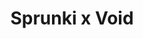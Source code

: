 ---
slug: sprunki-x-void
title: Sprunki x Void
description: "Sprunki x Void is an exciting online game. Play for free directly in your browser!"
icon: /images/popular_mods/Sprunki x Void.png
url: https://wowtbc.net/sprunkin/sprunki-void/index.html
previewImage: /images/popular_mods/Sprunki x Void.png
type: popular mods

# SEO配置
seo:
  title: "Sprunki x Void - Play Free Online Game | Fun Browser Games"
  description: "Sprunki x Void - Play this fun online game for free in your browser. No download required!"
  ogImage: "/images/popular_mods/Sprunki x Void.png"
  keywords: "sprunki-x-void, online game, browser game, free game, popular mods game, play online"

videoUrls:
  - https://www.youtube.com/embed/example1
  - https://www.youtube.com/embed/example2

whyPlay:
  title: "Why Play Sprunki x Void?"
  items:
    - "Immersive Gameplay: Sprunki x Void offers an engaging and immersive gaming experience that will keep you entertained for hours"
    - "Challenging Levels: Test your skills with increasingly difficult challenges and obstacles"
    - "Beautiful Graphics: Enjoy stunning visuals and smooth animations that bring the game world to life"
    - "Regular Updates: New content and features are added regularly to keep the game fresh and exciting"
    - "Free to Play: Experience all the fun without spending a penny"
    - "Community Features: Connect with other players, share strategies, and compete for high scores"
    - "Cross-Platform: Play on any device with a web browser, no downloads required"

features:
  title: "Key Features of Sprunki x Void"
  image: "/images/popular_mods/Sprunki x Void.png"
  items:
    - "Intuitive Controls: Easy to learn controls make Sprunki x Void accessible for players of all skill levels"
    - "Multiple Game Modes: Enjoy various gameplay options that provide different challenges and experiences"
    - "Character Customization: Personalize your gaming experience with unique characters and items"
    - "Achievement System: Complete special tasks to earn rewards and recognition"
    - "Leaderboards: Compete with players worldwide and see who can achieve the highest scores"

characteristics:
  title: "Game Characteristics"
  image: "/images/popular_mods/Sprunki x Void.png"
  items:
    - "Genre: Popular mods game with elements of strategy and skill"
    - "Difficulty: Suitable for both casual gamers and those seeking a challenge"
    - "Play Time: Quick sessions or extended gameplay, depending on your preference"
    - "Art Style: Vibrant and engaging visuals that enhance the gaming experience"
    - "Sound Design: Immersive audio that complements the gameplay perfectly"

info: "Sprunki x Void is an exciting online game that offers players a unique and engaging gaming experience. With its intuitive controls, stunning visuals, and challenging gameplay, Sprunki x Void provides hours of entertainment for players of all ages and skill levels. Whether you're looking for a quick gaming session during a break or an extended play session, Sprunki x Void delivers an immersive experience that will keep you coming back for more. The game features multiple levels of increasing difficulty, ensuring that players are constantly challenged as they progress. With regular updates adding new content and features, Sprunki x Void remains fresh and exciting, providing endless entertainment options for its growing community of players."

howToPlayIntro: "Welcome to Sprunki x Void! This guide will walk you through the basics and help you master the game. Whether you're a beginner or looking to improve your skills, these tips and instructions will enhance your gaming experience."

howToPlaySteps:
  - title: "Getting Started"
    description: "Begin your Sprunki x Void adventure by familiarizing yourself with the controls. Use your keyboard or mouse to navigate through the game interface. The tutorial will guide you through the basic mechanics and help you understand the objectives."
  - title: "Understanding the Objectives"
    description: "In Sprunki x Void, your main goal is to progress through levels by completing specific objectives. Each level presents unique challenges that require different strategies and approaches."
  - title: "Mastering the Controls"
    description: "Practice using the controls to improve your precision and reaction time. Sprunki x Void requires quick reflexes and strategic thinking to overcome obstacles and defeat opponents."
  - title: "Utilizing Power-ups"
    description: "Collect power-ups throughout the game to enhance your abilities and overcome difficult challenges. Each power-up offers unique advantages that can be crucial for success."
  - title: "Developing Strategies"
    description: "As you progress in Sprunki x Void, develop effective strategies for different scenarios. Analyze patterns, anticipate challenges, and adapt your approach to maximize your performance."

faq:
  title: "Frequently Asked Questions about Sprunki x Void"
  items:
    - question: "Is Sprunki x Void free to play?"
      answer: "Yes, Sprunki x Void is completely free to play directly in your web browser. No downloads or purchases are required to enjoy the full game experience."
    - question: "Can I play Sprunki x Void on mobile devices?"
      answer: "Yes, Sprunki x Void is optimized for both desktop and mobile play. You can enjoy the game on any device with a web browser and internet connection."
    - question: "Are there any in-game purchases?"
      answer: "While Sprunki x Void is free to play, there may be optional in-game purchases available for cosmetic items or additional features that don't affect core gameplay."
    - question: "How often is Sprunki x Void updated?"
      answer: "The developers regularly update Sprunki x Void with new content, features, and improvements based on player feedback and game performance."
    - question: "Can I play Sprunki x Void offline?"
      answer: "Currently, Sprunki x Void requires an internet connection to play as it's a browser-based online game."
    - question: "Is Sprunki x Void suitable for children?"
      answer: "Yes, Sprunki x Void is designed to be family-friendly and suitable for players of all ages."
    - question: "How do I report bugs or issues?"
      answer: "If you encounter any problems while playing Sprunki x Void, you can report them through the game's support page or contact the developers directly through their website."
    - question: "Still Have Questions?"
      answer: "If you have additional questions about Sprunki x Void that aren't covered in this FAQ, please visit our support center or contact our customer service team for assistance."
---